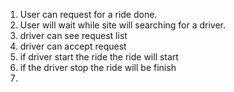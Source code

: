 1. User can request for a ride done. 
2. User will wait while site will searching for a driver.
3. driver can see request list
4. driver can accept request
5. if driver start the ride the ride will start
6. if the driver stop  the ride will be finish
7. 